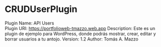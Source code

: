 # CRUDUserPlugin

Plugin Name: API Users  
Plugin URI: https://portfolioweb-tmazzo.web.app 
Description: Este es un plugin de ejemplo para WordPress, donde podrás mostrar, crear, editar y borrar usuarios a tu antojo.
Version: 1.2
Author: Tomás A. Mazzo
